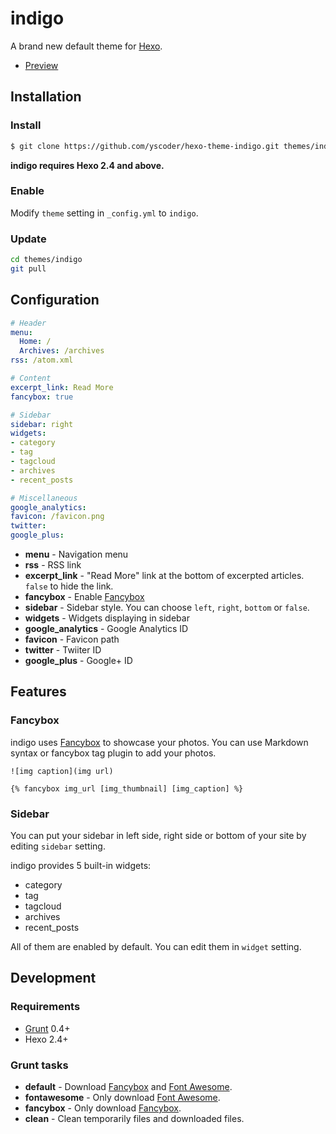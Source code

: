 # indigo

A brand new default theme for [Hexo].

- [Preview](http://hexo.io/hexo-theme-indigo/)

## Installation

### Install

``` bash
$ git clone https://github.com/yscoder/hexo-theme-indigo.git themes/indigo
```

**indigo requires Hexo 2.4 and above.**

### Enable

Modify `theme` setting in `_config.yml` to `indigo`.

### Update

``` bash
cd themes/indigo
git pull
```

## Configuration

``` yml
# Header
menu:
  Home: /
  Archives: /archives
rss: /atom.xml

# Content
excerpt_link: Read More
fancybox: true

# Sidebar
sidebar: right
widgets:
- category
- tag
- tagcloud
- archives
- recent_posts

# Miscellaneous
google_analytics:
favicon: /favicon.png
twitter:
google_plus:
```

- **menu** - Navigation menu
- **rss** - RSS link
- **excerpt_link** - "Read More" link at the bottom of excerpted articles. `false` to hide the link.
- **fancybox** - Enable [Fancybox]
- **sidebar** - Sidebar style. You can choose `left`, `right`, `bottom` or `false`.
- **widgets** - Widgets displaying in sidebar
- **google_analytics** - Google Analytics ID
- **favicon** - Favicon path
- **twitter** - Twiiter ID
- **google_plus** - Google+ ID

## Features

### Fancybox

indigo uses [Fancybox] to showcase your photos. You can use Markdown syntax or fancybox tag plugin to add your photos.

```
![img caption](img url)

{% fancybox img_url [img_thumbnail] [img_caption] %}
```

### Sidebar

You can put your sidebar in left side, right side or bottom of your site by editing `sidebar` setting.

indigo provides 5 built-in widgets:

- category
- tag
- tagcloud
- archives
- recent_posts

All of them are enabled by default. You can edit them in `widget` setting.

## Development

### Requirements

- [Grunt] 0.4+
- Hexo 2.4+

### Grunt tasks

- **default** - Download [Fancybox] and [Font Awesome].
- **fontawesome** - Only download [Font Awesome].
- **fancybox** - Only download [Fancybox].
- **clean** - Clean temporarily files and downloaded files.

[Hexo]: http://zespia.tw/hexo/
[Fancybox]: http://fancyapps.com/fancybox/
[Font Awesome]: http://fontawesome.io/
[Grunt]: http://gruntjs.com/
